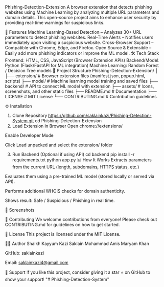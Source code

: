Phishing-Detection-Extension
A browser extension that detects phishing websites using Machine Learning by analyzing multiple URL parameters and domain details. This open-source project aims to enhance user security by providing real-time warnings for suspicious links.

🚀 Features
Machine Learning-Based Detection – Analyzes 30+ URL parameters to detect phishing websites.
Real-Time Alerts – Notifies users immediately upon visiting a suspicious website.
Cross-Browser Support – Compatible with Chrome, Edge, and Firefox.
Open Source & Extensible – Easily add more phishing indicators or improve the ML model.
🛠 Tech Stack
Frontend: HTML, CSS, JavaScript (Browser Extension APIs)
Backend/Model: Python (Flask/FastAPI for ML integration)
Machine Learning: Random Forest / Decision Tree models
📂 Project Structure
Phishing-Detection-Extension/ │ ├── extension/ # Browser extension files (manifest.json, popup.html, scripts) ├── model/ # Machine learning model training and saved files ├── backend/ # API to connect ML model with extension ├── assets/ # Icons, screenshots, and other static files ├── README.md # Documentation ├── LICENSE # MIT License └── CONTRIBUTING.md # Contribution guidelines

⚙️ Installation
1. Clone Repository
https://github.com/saklainkazi/Phishing-Detection-System.git
cd Phishing-Detection-Extension
2. Load Extension in Browser
Open chrome://extensions/

Enable Developer Mode

Click Load unpacked and select the extension/ folder

3. Run Backend (Optional if using API)
cd backend
pip install -r requirements.txt
python app.py
📊 How It Works
Extracts parameters from the current URL (length, subdomains, HTTPS status, etc.)

Evaluates them using a pre-trained ML model (stored locally or served via API).

Performs additional WHOIS checks for domain authenticity.

Shows result: Safe / Suspicious / Phishing in real time.

📸 Screenshots

🤝 Contributing
We welcome contributions from everyone! Please check out CONTRIBUTING.md for guidelines on how to get started.

📜 License
This project is licensed under the MIT License.

👨‍💻 Author
Shaikh Kayyum 
Kazi Saklain
Mohammad Amis
Maryam Khan


GitHub: saklainkazi

Email: saklainkazi4@gmail.com

🌟 Support
If you like this project, consider giving it a star ⭐ on GitHub to show your support!
"# Phishing-Detection-System" 
